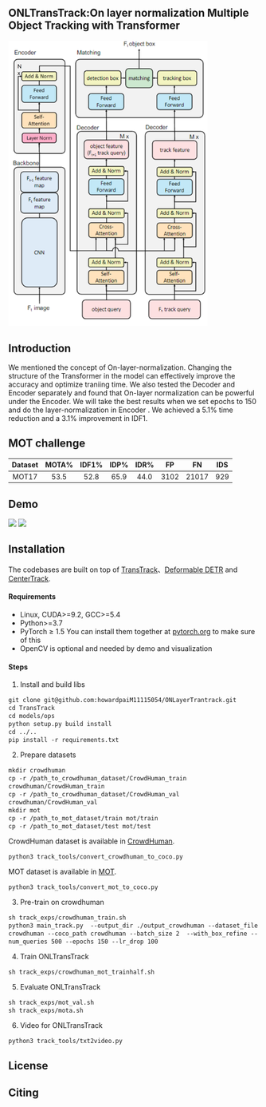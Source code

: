 ## ONLTransTrack:On layer normalization Multiple Object Tracking with Transformer
<img src="assets/final1.png" width="400"/>



## Introduction
 We mentioned the concept of On-layer-normalization. Changing
the structure of the Transformer in the model can effectively improve the accuracy and
optimize traniing time. We also tested the Decoder and Encoder separately and found that
On-layer normalization can be powerful under the Encoder. We will take the best results
when we set epochs to 150 and do the layer-normalization in Encoder . We achieved a
5.1% time reduction and a 3.1% improvement in IDF1.

## MOT challenge
Dataset | MOTA% | IDF1% | IDP% |IDR% |FP | FN | IDS 
:---:|:---:|:---:|:---:|:---:|:---:|:---:|:---:
MOT17 |  53.5 | 52.8| 65.9 |44.0 | 3102 |21017| 929



## Demo
<img src="assets/MOT17-11.gif" width="400"/>  <img src="assets/MOT17-04.gif" width="400"/>


## Installation
The codebases are built on top of [TransTrack](https://github.com/PeizeSun/TransTrack.git)、[Deformable DETR](https://github.com/fundamentalvision/Deformable-DETR) and [CenterTrack](https://github.com/xingyizhou/CenterTrack).

#### Requirements
- Linux, CUDA>=9.2, GCC>=5.4
- Python>=3.7
- PyTorch ≥ 1.5 
  You can install them together at [pytorch.org](https://pytorch.org) to make sure of this
- OpenCV is optional and needed by demo and visualization


#### Steps
1. Install and build libs
```
git clone git@github.com:howardpaiM11115054/ONLayerTrantrack.git
cd TransTrack
cd models/ops
python setup.py build install
cd ../..
pip install -r requirements.txt
```

2. Prepare datasets
```
mkdir crowdhuman
cp -r /path_to_crowdhuman_dataset/CrowdHuman_train crowdhuman/CrowdHuman_train
cp -r /path_to_crowdhuman_dataset/CrowdHuman_val crowdhuman/CrowdHuman_val
mkdir mot
cp -r /path_to_mot_dataset/train mot/train
cp -r /path_to_mot_dataset/test mot/test
```
CrowdHuman dataset is available in [CrowdHuman](https://www.crowdhuman.org/). 
```
python3 track_tools/convert_crowdhuman_to_coco.py
```
MOT dataset is available in [MOT](https://motchallenge.net/).
```
python3 track_tools/convert_mot_to_coco.py
```

3. Pre-train on crowdhuman
```
sh track_exps/crowdhuman_train.sh
python3 main_track.py  --output_dir ./output_crowdhuman --dataset_file crowdhuman --coco_path crowdhuman --batch_size 2  --with_box_refine --num_queries 500 --epochs 150 --lr_drop 100 
```


4. Train ONLTransTrack
```
sh track_exps/crowdhuman_mot_trainhalf.sh
```

5. Evaluate ONLTransTrack
```
sh track_exps/mot_val.sh
sh track_exps/mota.sh
```

6. Video for ONLTransTrack
```
python3 track_tools/txt2video.py
```





## License




## Citing



```BibTeX



```
